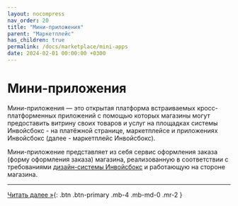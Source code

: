 ```yaml
---
layout: nocompress
nav_order: 20
title: "Мини-приложения"
parent: "Маркетплейс"
has_children: true
permalink: /docs/marketplace/mini-apps
date: 2024-02-01 00:00:00 +0300
---
```


# Мини-приложения

Мини-приложения — это открытая платформа встраиваемых кросс-платформенных приложений с помощью
которых магазины могут предоставить витрину своих товаров и услуг на площадках системы Инвойсбокс -
на платёжной странице, маркетплейсе и приложениях Инвойсбокс (далее - маркетплейс Инвойсбокс).

Мини-приложение представляет из себя сервис оформления заказа (форму оформления заказа) магазина,
реализованную в соответствии с требованиями [дизайн-системы Инвойсбокс](/docs/design) и работающую
на стороне магазина.

---

[Читать далее &raquo;](/docs/marketplace/mini-apps/miniapp-sdk/){: .btn .btn-primary .mb-4 .mb-md-0 .mr-2 }
